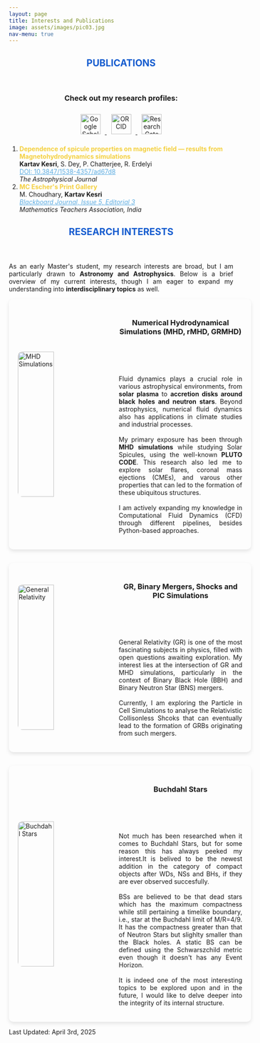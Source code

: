 ```yaml
---
layout: page
title: Interests and Publications
image: assets/images/pic03.jpg
nav-menu: true
---
```


<!-- Main -->
<div id="main" class="alt">
    <!-- Publications Section -->
    <section id="one">
        <div class="inner">
            <header class="major" style="text-align: center;">
                <h2 style="color: rgb(21, 92, 207);">PUBLICATIONS</h2>
            </header>
            <div class="row">
                <h3 style="text-align: center;">Check out my research profiles:</h3>
                <p style="text-align: center;">
                    <a href="https://scholar.google.com/citations?user=Y2xrl_8AAAAJ&hl=en" target="_blank">
                        <img src="{% link assets/images/google.png %}" alt="Google Scholar" 
                             style="width: 45px; height: 45px; margin: 10px;">
                    </a>
                    <a href="https://orcid.org/0009-0009-7069-5729" target="_blank">
                        <img src="{% link assets/images/orcid.png %}" alt="ORCID" 
                             style="width: 45px; height: 45px; margin: 10px;">
                    </a>
                    <a href="https://www.researchgate.net/profile/Kartav-Kesri?ev=hdr_xprf" target="_blank">
                        <img src="{% link assets/images/research.png %}" alt="ResearchGate" 
                             style="width: 45px; height: 45px; margin: 10px;">
                    </a>
                </p>
                <div class="12u 12u$(small)">
                    <ol>
                        <li>
                            <b style="color: #F4D03F;">Dependence of spicule properties on magnetic field — results from Magnetohydrodynamics simulations</b><br>
                            <b>Kartav Kesri</b>, S. Dey, P. Chatterjee, R. Erdelyi<br>
                            <a href="https://iopscience.iop.org/article/10.3847/1538-4357/ad67d8" style="color: #5DADE2;" target="_blank">
                                DOI: 10.3847/1538-4357/ad67d8
                            </a><br>
                            <i>The Astrophysical Journal</i>
                        </li>
                        <li>
                            <b style="color: #F4D03F;">MC Escher's Print Gallery</b><br>
                            M. Choudhary, <b>Kartav Kesri</b><br>
                            <a href="https://www.mtai.org.in/wp-content/uploads/2022/12/blackboard-issue-5.pdf" style="color: #5DADE2;" target="_blank">
                                <i>Blackboard Journal, Issue 5, Editorial 3</i>
                            </a><br>
                            <i>Mathematics Teachers Association, India</i>
                        </li>
                    </ol>
                </div>
            </div>
        </div>
    </section>
</div>

<!-- Research Interests -->
<section id="one">
    <div class="inner">
        <header class="major" style="text-align: center;">
            <h2 style="color: rgb(21, 92, 207);">RESEARCH INTERESTS</h2>
        </header>
        <p style="text-align: justify;">
            As an early Master's student, my research interests are broad, but I am particularly drawn to <b>Astronomy and Astrophysics</b>. Below is a brief overview of my current interests, though I am eager to expand my understanding into <b>interdisciplinary topics</b> as well.
        </p>
    </div>
</section>

<!-- Research Topics -->
<style>
    .spotlights {
        display: flex;
        flex-direction: column;
        gap: 30px;
    }

    .spotlights section {
        display: flex;
        align-items: center;
        justify-content: space-between;
        flex-wrap: wrap;
        width: 100%;
        max-width: 1350px;
        margin: auto;
        padding: 20px;	
        border-radius: 10px;
        box-shadow: 0px 4px 8px rgba(0, 0, 0, 0.1);
    }

    .spotlights img {
        width: 40%;
        height: 325px;
        object-fit: cover;
        border-radius: 10px;
    }

    .spotlights .content {
        width: 55%;
        display: flex;
        flex-direction: column;
        justify-content: center;
        text-align: justify;
    }

    @media (max-width: 900px) {
        .spotlights section {
            flex-direction: column;
            text-align: center;
        }

        .spotlights img {
            width: 100%;
            height: auto;
        }

        .spotlights .content {
            width: 100%;
        }
    }
</style>

<section id="two" class="spotlights">
    <section>
        <img src="{% link assets/images/RT.png %}" alt="MHD Simulations" />
        <div class="content">
            <header class="major">
                <h3>Numerical Hydrodynamical Simulations (MHD, rMHD, GRMHD)</h3>
            </header>
            <p>
                Fluid dynamics plays a crucial role in various astrophysical environments, from <b>solar plasma</b> to <b>accretion disks around black holes and neutron stars</b>. Beyond astrophysics, numerical fluid dynamics also has applications in climate studies and industrial processes.
                <br /><br />
                My primary exposure has been through <b>MHD simulations</b> while studying Solar Spicules, using the well-known <b>PLUTO CODE</b>. This research also led me to explore solar flares, coronal mass ejections (CMEs), and varous other properties that can led to the formation of these ubiquitous structures.
                <br /><br />
                I am actively expanding my knowledge in Computational Fluid Dynamics (CFD) through different pipelines, besides Python-based approaches.
            </p>
        </div>
    </section>   
    <section>
        <img src="{% link assets/images/PIC.png %}" alt="General Relativity" />
        <div class="content">
            <header class="major">
                <h3>GR, Binary Mergers, Shocks and PIC Simulations</h3>
            </header>
            <p>
                General Relativity (GR) is one of the most fascinating subjects in physics, filled with open questions awaiting exploration. My interest lies at the intersection of GR and MHD simulations, particularly in the context of Binary Black Hole (BBH) and Binary Neutron Star (BNS) mergers.
                <br /><br />
				Currently, I am exploring the Particle in Cell Simulations to analyse the Relativistic Collisonless Shcoks that can eventually lead to the formation of GRBs originating from such mergers.
            </p>
        </div>
    </section>   
    <section>
        <img src="{% link assets/images/BS.png %}" alt="Buchdahl Stars" />
        <div class="content">
            <header class="major">
                <h3>Buchdahl Stars</h3>
            </header>
            <p>
                Not much has been researched when it comes to Buchdahl Stars, but for some reason this has always peeked my interest.It is belived to be the newest addition in the category of compact objects after WDs, NSs and BHs, if they are ever observed succesfully. 
                <br /><br />
            	BSs are believed to be that dead stars which has the maximum compactness while still pertaining a timelike boundary, i.e., star at the Buchdahl limit of M/R=4/9. It has the compactness greater than that of Neutron Stars but slighlty smaller than the Black holes. A static BS can be defined using the Schwarszchild metric even though it doesn't has any Event Horizon. 
				<br/><br/>
				It is indeed one of the most interesting topics to be explored upon and in the future, I would like to delve deeper into the integrity of its internal structure.
            </p>
        </div>
    </section>
</section>



Last Updated: April 3rd, 2025
